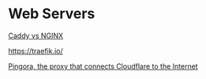 # Web Servers



[Caddy vs NGINX](https://news.ycombinator.com/item?id=32865497)


https://traefik.io/


[Pingora, the proxy that connects Cloudflare to the Internet](https://blog.cloudflare.com/how-we-built-pingora-the-proxy-that-connects-cloudflare-to-the-internet/)